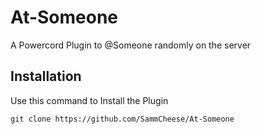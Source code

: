 # At-Someone

A Powercord Plugin to @Someone randomly on the server

## Installation

Use this command to Install the Plugin

``git clone https://github.com/SammCheese/At-Someone``
